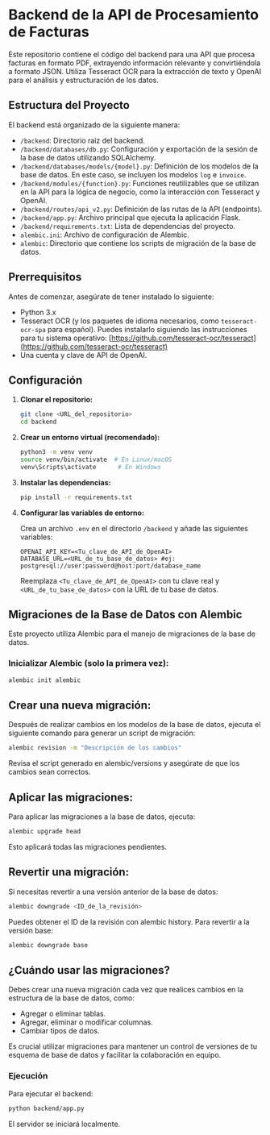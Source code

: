 # Backend de la API de Procesamiento de Facturas

Este repositorio contiene el código del backend para una API que procesa facturas en formato PDF, extrayendo información relevante y convirtiéndola a formato JSON. Utiliza Tesseract OCR para la extracción de texto y OpenAI para el análisis y estructuración de los datos.

## Estructura del Proyecto

El backend está organizado de la siguiente manera:

*   `/backend`: Directorio raíz del backend.
*   `/backend/databases/db.py`: Configuración y exportación de la sesión de la base de datos utilizando SQLAlchemy.
*   `/backend/databases/models/{model}.py`: Definición de los modelos de la base de datos. En este caso, se incluyen los modelos `log` e `invoice`.
*   `/backend/modules/{function}.py`: Funciones reutilizables que se utilizan en la API para la lógica de negocio, como la interacción con Tesseract y OpenAI.
*   `/backend/routes/api_v2.py`: Definición de las rutas de la API (endpoints).
*   `/backend/app.py`: Archivo principal que ejecuta la aplicación Flask.
*   `/backend/requirements.txt`: Lista de dependencias del proyecto.
*   `alembic.ini`: Archivo de configuración de Alembic.
*   `alembic`: Directorio que contiene los scripts de migración de la base de datos.

## Prerrequisitos

Antes de comenzar, asegúrate de tener instalado lo siguiente:

*   Python 3.x
*   Tesseract OCR (y los paquetes de idioma necesarios, como `tesseract-ocr-spa` para español). Puedes instalarlo siguiendo las instrucciones para tu sistema operativo: [https://github.com/tesseract-ocr/tesseract](https://github.com/tesseract-ocr/tesseract)
*   Una cuenta y clave de API de OpenAI.

## Configuración

1.  **Clonar el repositorio:**

    ```bash
    git clone <URL_del_repositorio>
    cd backend
    ```

2.  **Crear un entorno virtual (recomendado):**

    ```bash
    python3 -m venv venv
    source venv/bin/activate  # En Linux/macOS
    venv\Scripts\activate      # En Windows
    ```

3.  **Instalar las dependencias:**

    ```bash
    pip install -r requirements.txt
    ```

4.  **Configurar las variables de entorno:**

    Crea un archivo `.env` en el directorio `/backend` y añade las siguientes variables:

    ```
    OPENAI_API_KEY=<Tu_clave_de_API_de_OpenAI>
    DATABASE_URL=<URL_de_tu_base_de_datos> #ej: postgresql://user:password@host:port/database_name
    ```
    Reemplaza `<Tu_clave_de_API_de_OpenAI>` con tu clave real y `<URL_de_tu_base_de_datos>` con la URL de tu base de datos.

## Migraciones de la Base de Datos con Alembic

Este proyecto utiliza Alembic para el manejo de migraciones de la base de datos.

### Inicializar Alembic (solo la primera vez):

```bash
alembic init alembic
```

## Crear una nueva migración:

Después de realizar cambios en los modelos de la base de datos, ejecuta el siguiente comando para generar un script de migración:

```bash
alembic revision -m "Descripción de los cambios"
```

Revisa el script generado en alembic/versions y asegúrate de que los cambios sean correctos.

## Aplicar las migraciones:

Para aplicar las migraciones a la base de datos, ejecuta:

```bash
alembic upgrade head
```

Esto aplicará todas las migraciones pendientes.

## Revertir una migración:

Si necesitas revertir a una versión anterior de la base de datos:

```bash
alembic downgrade <ID_de_la_revisión>
```

Puedes obtener el ID de la revisión con alembic history. Para revertir a la versión base:

```bash
alembic downgrade base
```

## ¿Cuándo usar las migraciones?

Debes crear una nueva migración cada vez que realices cambios en la estructura de la base de datos, como:

- Agregar o eliminar tablas.
- Agregar, eliminar o modificar columnas.
- Cambiar tipos de datos.

Es crucial utilizar migraciones para mantener un control de versiones de tu esquema de base de datos y facilitar la colaboración en equipo.

### Ejecución

Para ejecutar el backend:

```bash
python backend/app.py
```

El servidor se iniciará localmente.